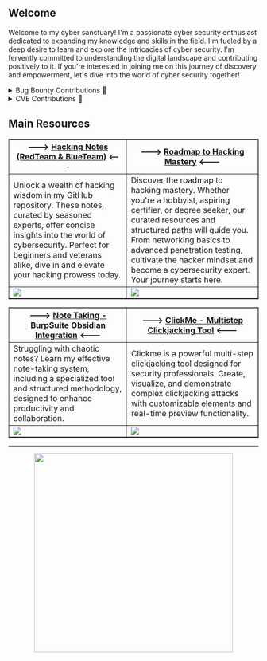 ## Welcome

Welcome to my cyber sanctuary! I'm a passionate cyber security enthusiast dedicated to expanding my knowledge and skills in the field. I'm fueled by a deep desire to learn and explore the intricacies of cyber security. I'm fervently committed to understanding the digital landscape and contributing positively to it. If you're interested in joining me on this journey of discovery and empowerment, let's dive into the world of cyber security together!
<br>

<details>
    <summary>Bug Bounty Contributions 🐛</summary>
    <br>
    <kbd> <br> Governments / Municipalities <br> </kbd>᲼᲼<kbd> <br> Domain Providers <br> </kbd>᲼᲼<kbd> <br> Hotel Chains <br> </kbd>᲼᲼<kbd> <br> ... <br> </kbd></p>
    <p>📒 Discover more about my related work with my <a href="https://bug-bounty.blog/">blog articles</a>.</p>
    <br>
</details>

<details>
    <summary>CVE Contributions 🤝</a></summary>
    <br>
    <kbd> <br> <a href="https://github.com/Hacking-Notes/CVE/blob/main/CVE-2024-51490.md">CVE-2024-51490</a> <br> </kbd>᲼᲼<kbd> <br> <a href="https://github.com/Hacking-Notes/CVE/blob/main/CVE-2024-51486.md">CVE-2024-51486</a> <br> </kbd>᲼᲼<kbd> <br> <a href="https://github.com/Hacking-Notes/CVE/blob/main/CVE-2024-51489.md">CVE-2024-51489</a> <br> </kbd>᲼᲼<kbd> <br> <a href="https://cve.mitre.org/">CVE-2024-51380</a> <br> </kbd>᲼᲼<kbd> <br> <a href="https://cve.mitre.org/">CVE-2024-51381</a> <br> </kbd>᲼᲼<kbd> <br> <a href="https://github.com/Hacking-Notes/CVE" target="_blank">...</a> <br> </kbd></p>
    <p>Explore my collection of CVE's in my <a href="https://github.com/Hacking-Notes/CVE" target="_blank">repository</a>.</p>
    <br>
</details>

## Main Resources

<table border="1">
  <tr>
    <th>---> <a href="https://hacking-notes.com">Hacking Notes (RedTeam & BlueTeam)</a> <---</th>
    <th>---> <a href="https://github.com/Hacking-Notes/Hacker-Roadmap">Roadmap to Hacking Mastery</a> <---</th>
  </tr>
  <tr>
    <td>
      Unlock a wealth of hacking wisdom in my GitHub repository. These notes, curated by seasoned experts, offer concise insights into the world of cybersecurity. Perfect for beginners and veterans alike, dive in and elevate your hacking prowess today.
    </td>
    <td>
      Discover the roadmap to hacking mastery. Whether you're a hobbyist, aspiring certifier, or degree seeker, our curated resources and structured paths will guide you. From networking basics to advanced penetration testing, cultivate the hacker mindset and become a cybersecurity expert. Your journey starts here.
    </td>
        <tr>
    <td>
        <img src=https://github.com/user-attachments/assets/e628b87e-4e20-4bda-8f12-32a4fcfe56df>
    </td>
    <td>
        <img src=https://github.com/user-attachments/assets/7209aa28-1223-4c49-82e1-33bead526f1b>
    </td>
  </tr>
</table>

<table border="1">
  <tr>
    <th>---> <a href="https://github.com/Hacking-Notes/Note-Taking-Solution-Burp-Suite-Obsidian-Integration">Note Taking - BurpSuite Obsidian Integration</a> <---</th>
    <th>---> <a href="https://github.com/Hacking-Notes/ClickMe">ClickMe - Multistep Clickjacking Tool</a> <---</th>
  </tr>
  <tr>
    <td>
Struggling with chaotic notes? Learn my effective note-taking system, including a specialized tool and structured methodology, designed to enhance productivity and collaboration.
    </td>
    <td>
      Clickme is a powerful multi-step clickjacking tool designed for security professionals. Create, visualize, and demonstrate complex clickjacking attacks with customizable elements and real-time preview functionality.
    </td>
  </tr>
  <tr>
    <td>
        <img src=https://github.com/user-attachments/assets/ac4c712a-c7ca-4fad-b912-a91ce412b538>
    </td>
    <td>
        <img src=https://github.com/user-attachments/assets/393f60c9-6a29-4f99-8d37-6eb8da771bc7>
    </td>
  </tr>
</table>

---

<p align = "center">
  <img src = "https://github-readme-stats.vercel.app/api?username=Hacking-Notes&show_icons=true&theme=bear" width = 400>
</p>
